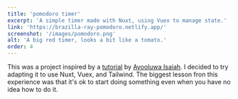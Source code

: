 ```yaml
---
title: 'pomodoro timer'
excerpt: 'A simple timer made with Nuxt, using Vuex to manage state.'
link: 'https://brazilla-ray-pomodoro.netlify.app/'
screenshot: '/images/pomodoro.png'
alt: 'A big red timer, looks a bit like a tomato.'
order: 4
---
```


This was a project inspired by a [tutorial](https://freshman.tech/pomodoro-timer/) by [Ayooluwa Isaiah](https://freshman.tech/about/). I decided to try adapting it to use Nuxt, Vuex, and Tailwind. The biggest lesson fron this experience was that it's ok to start doing something even when you have no idea how to do it.
